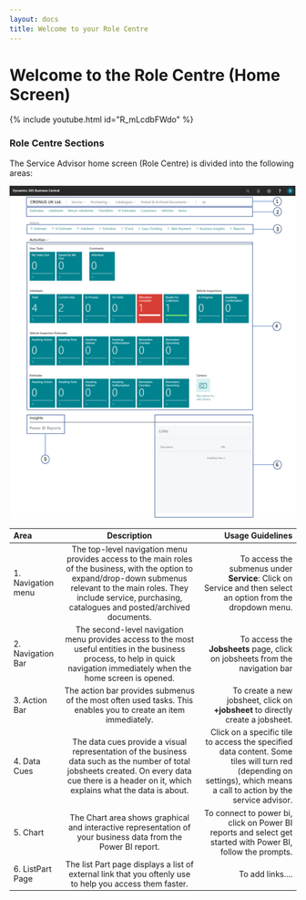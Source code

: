 ```yaml
---
layout: docs
title: Welcome to your Role Centre 
---
```


# Welcome to the Role Centre (Home Screen)

{% include youtube.html id="R_mLcdbFWdo" %}

### Role Centre Sections

The Service Advisor home screen (Role Centre) is divided into the following areas:    

![](media/garagehive-role-centre-edit.png)

| Area       | Description     | Usage Guidelines     |
| :------------- | :----------: | -----------: |
|  1. Navigation menu | The top-level navigation menu provides access to the main roles of the business, with the option to expand/drop-down submenus relevant to the main roles. They include service, purchasing, catalogues and posted/archived documents.    | To access the submenus under **Service**: Click on Service and then select an option from the dropdown menu.     |
| 2. Navigation Bar   | The second-level navigation menu provides access to the most useful entities in the business process, to help in quick navigation immediately when the home screen is opened.  | To access the **Jobsheets** page, click on jobsheets from the navigation bar |
| 3. Action Bar    | The action bar provides submenus of the most often used tasks. This enables you to create an item immediately. | To create a new jobsheet, click on **+jobsheet** to directly create a jobsheet. | 
| 4. Data Cues   | The data cues provide a visual representation of the business data such as the number of total jobsheets created. On every data cue there is a header on it, which explains what the data is about. | Click on a specific tile to access the specified data content. Some tiles will turn red (depending on settings), which means a call to action by the service advisor. |
| 5. Chart    | The Chart area shows graphical and interactive representation of your business data from the Power BI report. | To connect to power bi, click on Power BI reports and select get started with Power BI, follow the prompts. |
| 6. ListPart Page   | The list Part page displays a list of external link that you oftenly use to help you access them faster. | To add links.... |
